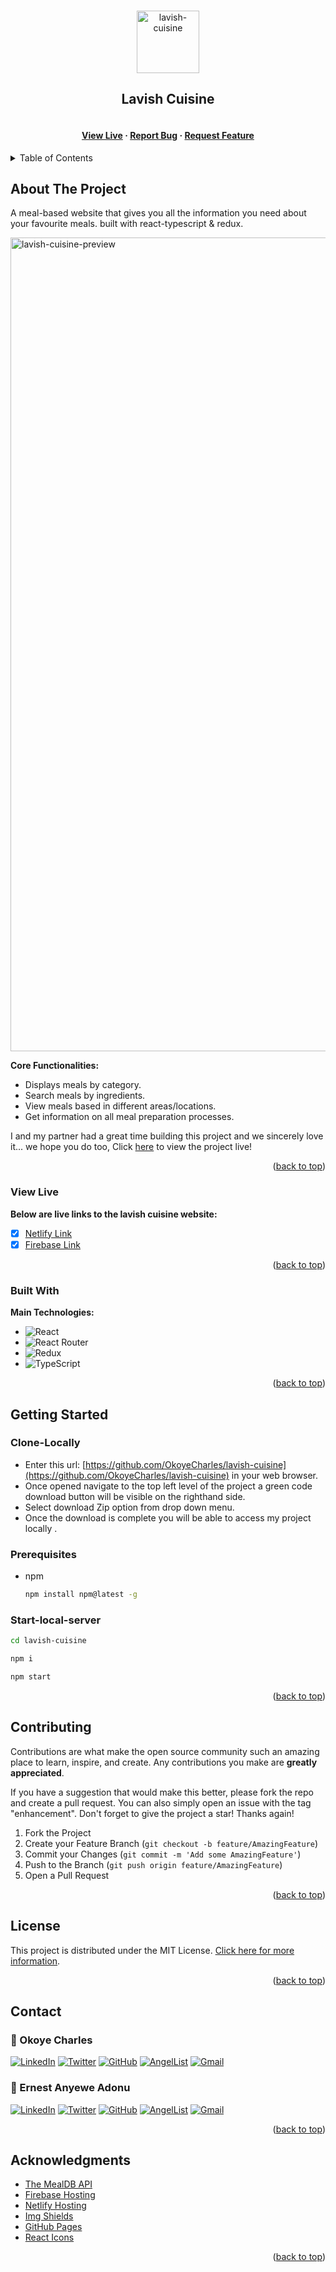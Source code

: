 <a name="readme-top"></a>
<!-- PROJECT LOGO -->
<br />
<div align="center">
  <a href="https://github.com/OkoyeCharles/lavish-cuisine">
    <img src="https://user-images.githubusercontent.com/102174805/188913471-355d1919-6e3d-40d9-9dfe-e6cb82dbb5f1.png" alt="lavish-cuisine" width="100">
  </a>


  <h2 align="center">Lavish Cuisine</h2>

  <h4 align="center">  
    <br />
    <a href="https://lavish-cuisine.web.app/" target="_blank" rel="noreferrer noopener" >View Live</a>
    ·
    <a href="https://github.com/OkoyeCharles/lavish-cuisine/issues" target="_blank">Report Bug</a>
    ·
    <a href="https://github.com/OkoyeCharles/lavish-cuisine/issues" target="_blank">Request Feature</a>
  </h4>
</div>

<!-- TABLE OF CONTENTS -->
<details>
  <summary>Table of Contents</summary>
  <ol>
    <li>
      <a href="#about-the-project">About The Project</a>
      <ul>
        <li><a href="#built-with">Built With</a></li>
        <li><a href="#view-live">View Live</a></li>
      </ul>
    </li>
    <li>
      <a href="#getting-started">Getting Started</a>
      <ul>
        <li><a href="#clone-locally">Clone Locally</a></li>
        <li><a href="#prerequisites">Prerequisites</a></li>
        <li><a href="#start-local-server">Start-local-server</a></li>
      </ul>
    </li>
    <li><a href="#contributing">Contributing</a></li>
    <li><a href="#license">License</a></li>
    <li><a href="#contact">Contact</a></li>
    <li><a href="#acknowledgments">Acknowledgments</a></li>
  </ol>
</details>



<!-- ABOUT THE PROJECT -->
## About The Project

A meal-based website that gives you all the information you need about your favourite meals. built with react-typescript & redux.

<img width="1302" alt="lavish-cuisine-preview" src="https://user-images.githubusercontent.com/102174805/188918931-7caa4ad4-6878-473a-acdd-6639f8a65d66.png">

**Core Functionalities:**
* Displays meals by category.
* Search meals by ingredients.
* View meals based in different areas/locations.
* Get information on all meal preparation processes.

I and my partner had a great time building this project and we sincerely love it... we hope you do too, Click [here](https://lavish-cuisine.web.app/) to view the project live!

<p align="right">(<a href="#readme-top">back to top</a>)</p>

### View Live
**Below are live links to the lavish cuisine website:**
- [x] [Netlify Link](https://lavish-cuisine.netlify.app/)
- [x] [Firebase Link](https://lavish-cuisine.web.app/)

<p align="right">(<a href="#readme-top">back to top</a>)</p>

### Built With

**Main Technologies:**

* ![React](https://img.shields.io/badge/react-%2320232a.svg?style=for-the-badge&logo=react&logoColor=%2361DAFB)
* ![React Router](https://img.shields.io/badge/React_Router-CA4245?style=for-the-badge&logo=react-router&logoColor=white)
* ![Redux](https://img.shields.io/badge/redux-%23593d88.svg?style=for-the-badge&logo=redux&logoColor=white)
* ![TypeScript](https://img.shields.io/badge/typescript-%23007ACC.svg?style=for-the-badge&logo=typescript&logoColor=white)

<p align="right">(<a href="#readme-top">back to top</a>)</p>



<!-- GETTING STARTED -->
## Getting Started

### Clone-Locally
- Enter this url: [https://github.com/OkoyeCharles/lavish-cuisine](https://github.com/OkoyeCharles/lavish-cuisine) in your web browser.
- Once opened navigate to the top left level of the project a green code download button will be visible on the righthand side.
- Select download Zip option from drop down menu.
- Once the download is complete you will be able to access my project locally . 

### Prerequisites
* npm
  ```sh
  npm install npm@latest -g
  ```

### Start-local-server
```sh
cd lavish-cuisine

npm i

npm start
```

<p align="right">(<a href="#readme-top">back to top</a>)</p>

<!-- CONTRIBUTING -->
## Contributing

Contributions are what make the open source community such an amazing place to learn, inspire, and create. Any contributions you make are **greatly appreciated**.

If you have a suggestion that would make this better, please fork the repo and create a pull request. You can also simply open an issue with the tag "enhancement".
Don't forget to give the project a star! Thanks again!

1. Fork the Project
2. Create your Feature Branch (`git checkout -b feature/AmazingFeature`)
3. Commit your Changes (`git commit -m 'Add some AmazingFeature'`)
4. Push to the Branch (`git push origin feature/AmazingFeature`)
5. Open a Pull Request

<p align="right">(<a href="#readme-top">back to top</a>)</p>

<!-- LICENSE -->
## License

This project is distributed under the MIT License. [Click here for more information](LICENSE).

<p align="right">(<a href="#readme-top">back to top</a>)</p>

<!-- CONTACT -->
## Contact
### 👤 Okoye Charles

[![LinkedIn](https://img.shields.io/badge/linkedin-%230077B5.svg?style=for-the-badge&logo=linkedin&logoColor=white)](https://www.linkedin.com/in/charles-k-okoye/) 
[![Twitter](https://img.shields.io/badge/Twitter-%231DA1F2.svg?style=for-the-badge&logo=Twitter&logoColor=white)](https://twitter.com/okoyecharles_) 
[![GitHub](https://img.shields.io/badge/github-%23121011.svg?style=for-the-badge&logo=github&logoColor=white)](https://github.com/OkoyeCharles/) 
[![AngelList](https://img.shields.io/badge/AngelList-%23D4D4D4.svg?style=for-the-badge&logo=AngelList&logoColor=black)](https://angel.co/u/charles-k-okoye) 
[![Gmail](https://img.shields.io/badge/Gmail-D14836?style=for-the-badge&logo=gmail&logoColor=white)](mailto:okoyecharles509@gmail.com)

### 👤 Ernest Anyewe Adonu

[![LinkedIn](https://img.shields.io/badge/linkedin-%230077B5.svg?style=for-the-badge&logo=linkedin&logoColor=white)](https://www.linkedin.com/in/ernest-anyewe-adonu/) 
[![Twitter](https://img.shields.io/badge/Twitter-%231DA1F2.svg?style=for-the-badge&logo=Twitter&logoColor=white)](https://twitter.com/adonu_ernest/)
[![GitHub](https://img.shields.io/badge/github-%23121011.svg?style=for-the-badge&logo=github&logoColor=white)](https://github.com/principlebrothers) 
[![AngelList](https://img.shields.io/badge/AngelList-%23D4D4D4.svg?style=for-the-badge&logo=AngelList&logoColor=black)](https://angel.co/u/ernest-anyewe-adonu) 
[![Gmail](https://img.shields.io/badge/Gmail-D14836?style=for-the-badge&logo=gmail&logoColor=white)](mailto:ernestadonu@yahoo.com)

<p align="right">(<a href="#readme-top">back to top</a>)</p>


<!-- ACKNOWLEDGMENTS -->
## Acknowledgments

* [The MealDB API](https://www.themealdb.com/api.php/)
* [Firebase Hosting](https://firebase.google.com/)
* [Netlify Hosting](https://www.netlify.com/)
* [Img Shields](https://shields.io)
* [GitHub Pages](https://pages.github.com)
* [React Icons](https://react-icons.github.io/react-icons/search)

<p align="right">(<a href="#readme-top">back to top</a>)</p>
